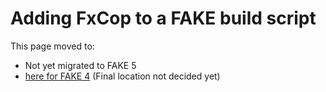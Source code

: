# Adding FxCop to a FAKE build script

This page moved to:

- Not yet migrated to FAKE 5
- [here for FAKE 4](todo-fxcop.html) (Final location not decided yet)

